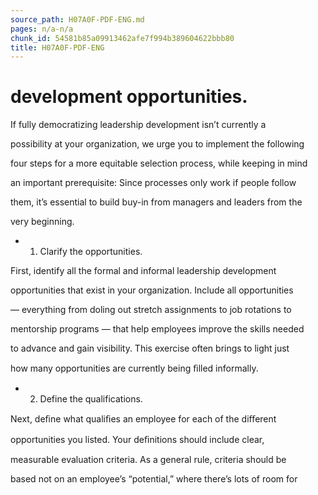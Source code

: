 ```yaml
---
source_path: H07A0F-PDF-ENG.md
pages: n/a-n/a
chunk_id: 54581b85a09913462afe7f994b389604622bbb80
title: H07A0F-PDF-ENG
---
```

# development opportunities.

If fully democratizing leadership development isn’t currently a

possibility at your organization, we urge you to implement the following

four steps for a more equitable selection process, while keeping in mind

an important prerequisite: Since processes only work if people follow

them, it’s essential to build buy-in from managers and leaders from the

very beginning.

- 1. Clarify the opportunities.

First, identify all the formal and informal leadership development

opportunities that exist in your organization. Include all opportunities

— everything from doling out stretch assignments to job rotations to

mentorship programs — that help employees improve the skills needed

to advance and gain visibility. This exercise often brings to light just

how many opportunities are currently being ﬁlled informally.

- 2. Define the qualifications.

Next, deﬁne what qualiﬁes an employee for each of the diﬀerent

opportunities you listed. Your deﬁnitions should include clear,

measurable evaluation criteria. As a general rule, criteria should be

based not on an employee’s “potential,” where there’s lots of room for

